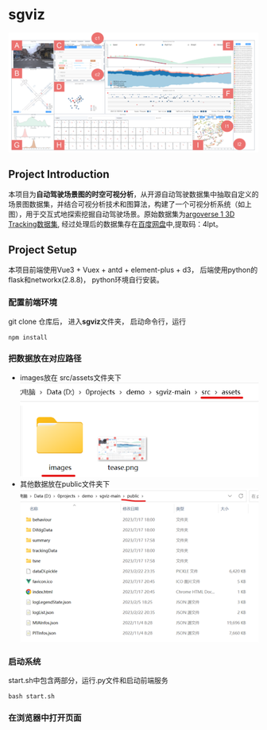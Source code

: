 # sgviz
![tease](https://github.com/TingLiu1024/sgviz/blob/main/src/assets/tease.png)

## Project Introduction
本项目为**自动驾驶场景图的时空可视分析**，从开源自动驾驶数据集中抽取自定义的场景图数据集，并结合可视分析技术和图算法，构建了一个可视分析系统（如上图），用于交互式地探索挖掘自动驾驶场景。原始数据集为[argoverse 1 3D Tracking数据集](https://www.argoverse.org/av1.html#tracking-link), 经过处理后的数据集存在[百度网盘](https://pan.baidu.com/s/1Qzw74BwFClX73PKSowm_dw 
)中,提取码：4lpt。

## Project Setup
本项目前端使用Vue3 + Vuex + antd + element-plus + d3， 后端使用python的flask和networkx(2.8.8)， python环境自行安装。
### 配置前端环境
git clone 仓库后， 进入**sgviz**文件夹， 启动命令行，运行
```
npm install
```

### 把数据放在对应路径

+ images放在 src/assets文件夹下
  ![dataPath](https://github.com/TingLiu1024/sgviz/blob/main/src/assets/dataPath1.png)
+ 其他数据放在public文件夹下
 ![dataPath](https://github.com/TingLiu1024/sgviz/blob/main/src/assets/dataPath2.png)


### 启动系统
start.sh中包含两部分，运行.py文件和启动前端服务
```
bash start.sh
```
### 在浏览器中打开页面


